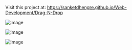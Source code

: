 Visit this project at: https://sanketdhengre.github.io/Web-Development/Drag-N-Drop



![image](https://user-images.githubusercontent.com/83276393/236324395-553e2a45-8bf9-4967-a7b2-c2a3d944f665.png)


![image](https://user-images.githubusercontent.com/83276393/236324523-0aac9e72-7d2f-464f-b578-065f9d93927c.png)


![image](https://user-images.githubusercontent.com/83276393/236324585-1eb13f09-1c72-4c9e-9351-dca06c72ccd6.png)
